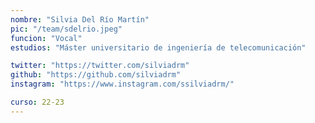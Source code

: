 ```yaml
---
nombre: "Silvia Del Río Martín"
pic: "/team/sdelrio.jpeg"
funcion: "Vocal"
estudios: "Máster universitario de ingeniería de telecomunicación"

twitter: "https://twitter.com/silviadrm"
github: "https://github.com/silviadrm"
instagram: "https://www.instagram.com/ssilviadrm/"

curso: 22-23
---
```

